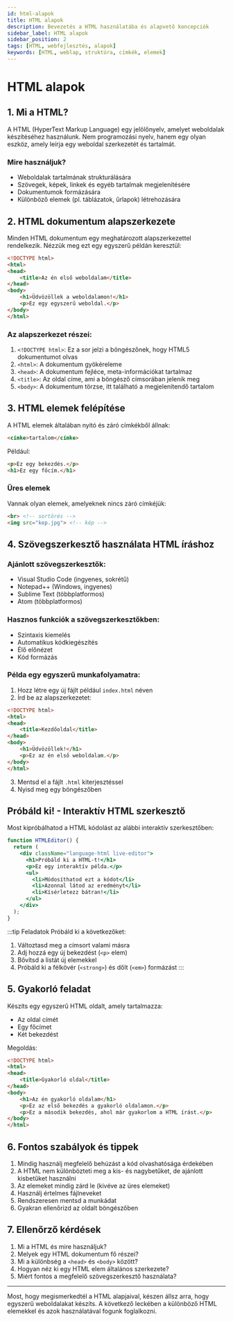```yaml
---
id: html-alapok
title: HTML alapok
description: Bevezetés a HTML használatába és alapvető koncepciók
sidebar_label: HTML alapok
sidebar_position: 2
tags: [HTML, webfejlesztés, alapok]
keywords: [HTML, weblap, struktúra, címkék, elemek]
---
```

# HTML alapok

## 1. Mi a HTML?

A HTML (HyperText Markup Language) egy jelölőnyelv, amelyet weboldalak készítéséhez használunk. Nem programozási nyelv, hanem egy olyan eszköz, amely leírja egy weboldal szerkezetét és tartalmát.

### Mire használjuk?
- Weboldalak tartalmának strukturálására
- Szövegek, képek, linkek és egyéb tartalmak megjelenítésére
- Dokumentumok formázására
- Különböző elemek (pl. táblázatok, űrlapok) létrehozására

## 2. HTML dokumentum alapszerkezete

Minden HTML dokumentum egy meghatározott alapszerkezettel rendelkezik. Nézzük meg ezt egy egyszerű példán keresztül:

```html
<!DOCTYPE html>
<html>
<head>
    <title>Az én első weboldalam</title>
</head>
<body>
    <h1>Üdvözöllek a weboldalamon!</h1>
    <p>Ez egy egyszerű weboldal.</p>
</body>
</html>
```

### Az alapszerkezet részei:

1. `<!DOCTYPE html>`: Ez a sor jelzi a böngészőnek, hogy HTML5 dokumentumot olvas
2. `<html>`: A dokumentum gyökéreleme
3. `<head>`: A dokumentum fejléce, meta-információkat tartalmaz
4. `<title>`: Az oldal címe, ami a böngésző címsorában jelenik meg
5. `<body>`: A dokumentum törzse, itt található a megjelenítendő tartalom

## 3. HTML elemek felépítése

A HTML elemek általában nyitó és záró címkékből állnak:

```html
<címke>tartalom</címke>
```

Például:
```html
<p>Ez egy bekezdés.</p>
<h1>Ez egy főcím.</h1>
```

### Üres elemek
Vannak olyan elemek, amelyeknek nincs záró címkéjük:
```html
<br> <!-- sortörés -->
<img src="kep.jpg"> <!-- kép -->
```

## 4. Szövegszerkesztő használata HTML íráshoz

### Ajánlott szövegszerkesztők:
- Visual Studio Code (ingyenes, sokrétű)
- Notepad++ (Windows, ingyenes)
- Sublime Text (többplatformos)
- Atom (többplatformos)

### Hasznos funkciók a szövegszerkesztőkben:
- Szintaxis kiemelés
- Automatikus kódkiegészítés
- Élő előnézet
- Kód formázás

### Példa egy egyszerű munkafolyamatra:

1. Hozz létre egy új fájlt például `index.html` néven
2. Írd be az alapszerkezetet:
```html
<!DOCTYPE html>
<html>
<head>
    <title>Kezdőoldal</title>
</head>
<body>
    <h1>Üdvözöllek!</h1>
    <p>Ez az én első weboldalam.</p>
</body>
</html>
```
3. Mentsd el a fájlt `.html` kiterjesztéssel
4. Nyisd meg egy böngészőben

## Próbáld ki! - Interaktív HTML szerkesztő

Most kipróbálhatod a HTML kódolást az alábbi interaktív szerkesztőben:

```jsx live
function HTMLEditor() {
  return (
    <div className="language-html live-editor">
      <h1>Próbáld ki a HTML-t!</h1>
      <p>Ez egy interaktív példa.</p>
      <ul>
        <li>Módosíthatod ezt a kódot</li>
        <li>Azonnal látod az eredményt</li>
        <li>Kísérletezz bátran!</li>
      </ul>
    </div>
  );
}
```

:::tip Feladatok
Próbáld ki a következőket:
1. Változtasd meg a címsort valami másra
2. Adj hozzá egy új bekezdést (`<p>` elem)
3. Bővítsd a listát új elemekkel
4. Próbáld ki a félkövér (`<strong>`) és dőlt (`<em>`) formázást
:::

## 5. Gyakorló feladat

Készíts egy egyszerű HTML oldalt, amely tartalmazza:
- Az oldal címét
- Egy főcímet
- Két bekezdést

Megoldás:
```html
<!DOCTYPE html>
<html>
<head>
    <title>Gyakorló oldal</title>
</head>
<body>
    <h1>Az én gyakorló oldalam</h1>
    <p>Ez az első bekezdés a gyakorló oldalamon.</p>
    <p>Ez a második bekezdés, ahol már gyakorlom a HTML írást.</p>
</body>
</html>
```

## 6. Fontos szabályok és tippek

1. Mindig használj megfelelő behúzást a kód olvashatósága érdekében
2. A HTML nem különbözteti meg a kis- és nagybetűket, de ajánlott kisbetűket használni
3. Az elemeket mindig zárd le (kivéve az üres elemeket)
4. Használj értelmes fájlneveket
5. Rendszeresen mentsd a munkádat
6. Gyakran ellenőrizd az oldalt böngészőben

## 7. Ellenőrző kérdések

1. Mi a HTML és mire használjuk?
2. Melyek egy HTML dokumentum fő részei?
3. Mi a különbség a `<head>` és `<body>` között?
4. Hogyan néz ki egy HTML elem általános szerkezete?
5. Miért fontos a megfelelő szövegszerkesztő használata?

---

Most, hogy megismerkedtél a HTML alapjaival, készen állsz arra, hogy egyszerű weboldalakat készíts. A következő leckében a különböző HTML elemekkel és azok használatával fogunk foglalkozni.
